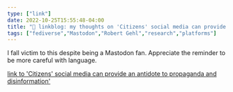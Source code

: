 ```yaml
---
type: ["link"]
date: 2022-10-25T15:55:48-04:00
title: "🔗 linkblog: my thoughts on 'Citizens' social media can provide an antidote to propaganda and disinformation'"
tags: ["fediverse","Mastodon","Robert Gehl","research","platforms"]
---
```

I fall victim to this despite being a Mastodon fan. Appreciate the reminder to be more careful with language.
 

[link to 'Citizens' social media can provide an antidote to propaganda and disinformation'](https://theconversation.com/citizens-social-media-can-provide-an-antidote-to-propaganda-and-disinformation-192491)
